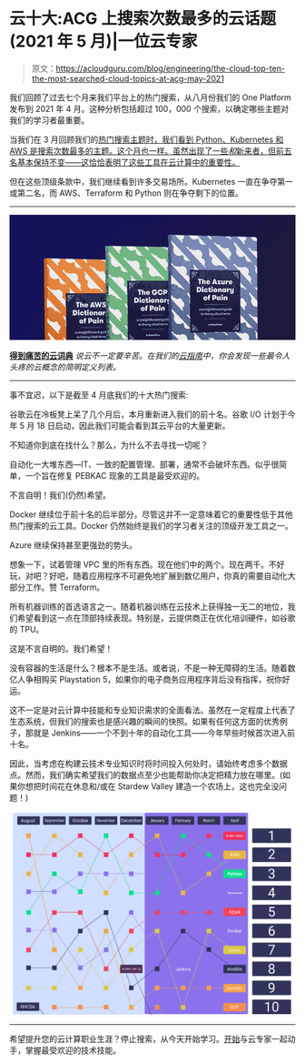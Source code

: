 # 云十大:ACG 上搜索次数最多的云话题(2021 年 5 月)|一位云专家

> 原文：<https://acloudguru.com/blog/engineering/the-cloud-top-ten-the-most-searched-cloud-topics-at-acg-may-2021>

我们回顾了过去七个月来我们平台上的热门搜索，从八月份我们的 One Platform 发布到 2021 年 4 月。这种分析包括超过 100，000 个搜索，以确定哪些主题对我们的学习者最重要。

当我们在 3 月回顾我们的[热门搜索主题时，我们看到 Python、Kubernetes 和 AWS 是搜索次数最多的主题。这个月也一样。虽然出现了一些*和*新来者，但前五名基本保持不变——这恰恰表明了这些工具在云计算中的重要性。](https://acloudguru.com/blog/engineering/the-cloud-top-ten-the-most-searched-cloud-topics-at-acg)

但在这些顶级条款中，我们继续看到许多交易场所。Kubernetes 一直在争夺第一或第二名，而 AWS、Terraform 和 Python 则在争夺剩下的位置。

* * *

[![Cloud Dictionary](img/93ebf63b88ab7fbd48705a01952ba688.png)](https://get.acloudguru.com/cloud-dictionary-of-pain)

[**得到痛苦的云词典**](https://get.acloudguru.com/cloud-dictionary-of-pain)
*说云不一定要辛苦。在我们的[云指南](https://get.acloudguru.com/cloud-dictionary-of-pain)中，你会发现一些最令人头疼的云概念的简明定义列表。*

* * *

事不宜迟，以下是截至 4 月底我们的十大热门搜索:

谷歌云在冷板凳上呆了几个月后，本月重新进入我们的前十名。谷歌 I/O 计划于今年 5 月 18 日启动，因此我们可能会看到其云平台的大量更新。

不知道你到底在找什么？那么，为什么不去寻找一切呢？

自动化一大堆东西—IT、一致的配置管理、部署，通常不会破坏东西。似乎很简单，一个旨在修复 PEBKAC 现象的工具是最受欢迎的。

不言自明！我们(仍然)希望。

Docker 继续位于前十名的后半部分，尽管这并不一定意味着它的重要性低于其他热门搜索的云工具。Docker 仍然始终是我们的学习者关注的顶级开发工具之一。

Azure 继续保持甚至更强劲的势头。

想象一下，试着管理 VPC 里的所有东西。现在他们中的两个。现在两千。不好玩，对吧？好吧，随着应用程序不可避免地扩展到数亿用户，你真的需要自动化大部分工作。赞 Terraform。

所有机器训练的首选语言之一。随着机器训练在云技术上获得独一无二的地位，我们希望看到这一点在顶部持续表现。特别是，云提供商正在优化培训硬件，如谷歌的 TPU。

这是不言自明的。我们希望！

没有容器的生活是什么？根本不是生活。或者说，不是一种无障碍的生活。随着数亿人争相购买 Playstation 5，如果你的电子商务应用程序背后没有指挥，祝你好运。

这不一定是对云计算中技能和专业知识需求的全面看法。虽然在一定程度上代表了生态系统，但我们的搜索也是感兴趣的瞬间的快照。如果有任何这方面的优秀例子，那就是 Jenkins——一个不到十年的自动化工具——今年早些时候首次进入前十名。

因此，当考虑在构建云技术专业知识时将时间投入何处时，请始终考虑多个数据点。然而，我们确实希望我们的数据点至少也能帮助你决定把精力放在哪里。(如果你想把时间花在休息和/或在 Stardew Valley 建造一个农场上，这也完全没问题！)

![](img/2d1c890b06a6c1e1f2a911612ba569c4.png)

* * *

希望提升您的云计算职业生涯？停止搜索，从今天开始学习。[开始](https://acloudguru.com/pricing)与云专家一起动手，掌握最受欢迎的技术技能。